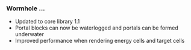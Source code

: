 ### Wormhole ...
- Updated to core library 1.1
- Portal blocks can now be waterlogged and portals can be formed underwater
- Improved performance when rendering energy cells and target cells

